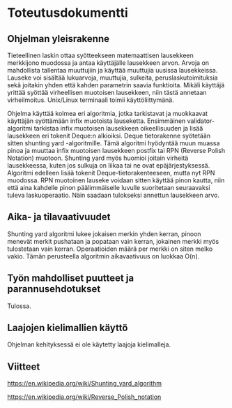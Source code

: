 # Toteutusdokumentti

## Ohjelman yleisrakenne

Tieteellinen laskin ottaa syötteekseen matemaattisen lausekkeen merkkijono muodossa ja antaa käyttäjälle lausekkeen arvon. Arvoja on mahdollista tallentaa muuttujiin ja käyttää muuttujia uusissa lausekkeissa. Lauseke voi sisältää lukuarvoja, muuttujia, sulkeita, peruslaskutoimituksia sekä joitakin yhden että kahden parametrin saavia funktioita. Mikäli käyttäjä yrittää syöttää virheellisen muotoisen lausekkeen, niin tästä annetaan virheilmoitus. Unix/Linux terminaali toimii käyttöliittymänä. 

Ohjelma käyttää kolmea eri algoritmia, jotka tarkistavat ja muokkaavat käyttäjän syöttämään infix muotoista lauseketta. Ensimmäinen validator-algoritmi tarkistaa infix muotoisen lausekkeen oikeellisuuden ja lisää lausekkeen eri tokenit Deque:n alkioiksi. Deque tietorakenne syötetään sitten shunting yard -algoritmille. Tämä algoritmi hyödyntää muun muassa pinoa ja muuttaa infix muotoisen lausekkeen postfix tai RPN (Reverse Polish Notation) muotoon. Shunting yard myös huomioi joitain virheitä lausekkeessa, kuten jos sulkuja on liikaa tai ne ovat epäjärjestyksessä. Algoritmi edelleen lisää tokenit Deque-tietorakenteeseen, mutta nyt RPN muodossa. RPN muotoinen lauseke voidaan sitten käyttää pinon kautta, niin että aina kahdelle pinon päälimmäiselle luvulle suoritetaan seuraavaksi tuleva laskuoperaatio. Näin saadaan tulokseksi annettun lausekkeen arvo. 

## Aika- ja tilavaativuudet

Shunting yard algoritmi lukee jokaisen merkin yhden kerran, pinoon menevät merkit pushataan ja popataan vain kerran, jokainen merkki myös tulostetaan vain kerran. Operaatioiden määrä per merkki on siten melko vakio. Tämän perusteella algoritmin aikavaativuus on luokkaa O(n). 

## Työn mahdolliset puutteet ja parannusehdotukset

Tulossa.

## Laajojen kielimallien käyttö

Ohjelman kehityksessä ei ole käytetty laajoja kielimalleja.


## Viitteet

https://en.wikipedia.org/wiki/Shunting_yard_algorithm

https://en.wikipedia.org/wiki/Reverse_Polish_notation
